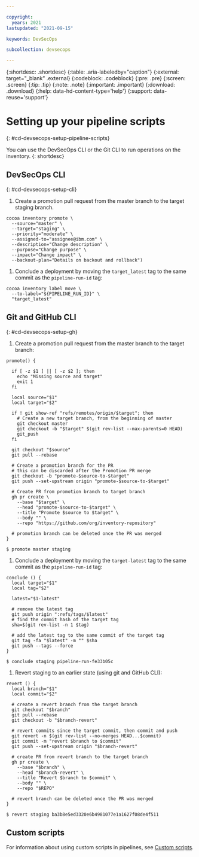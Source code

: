 ```yaml
---

copyright:
  years: 2021
lastupdated: "2021-09-15"

keywords: DevSecOps

subcollection: devsecops

---
```


{:shortdesc: .shortdesc}
{:table: .aria-labeledby="caption"}
{:external: target="_blank" .external}
{:codeblock: .codeblock}
{:pre: .pre}
{:screen: .screen}
{:tip: .tip}
{:note: .note}
{:important: .important}
{:download: .download}
{:help: data-hd-content-type='help'}
{:support: data-reuse='support'}

# Setting up your pipeline scripts
{: #cd-devsecops-setup-pipeline-scripts}

You can use the DevSecOps CLI or the Git CLI to run operations on the inventory.
{: shortdesc}

## DevSecOps CLI
{: #cd-devsecops-setup-cli}

1. Create a promotion pull request from the master branch to the target staging branch.

```
cocoa inventory promote \
  --source="master" \
  --target="staging" \
  --priority="moderate" \
  --assigned-to="assignee@ibm.com" \
  --description="Change description" \
  --purpose="Change purpose" \
  --impact="Change impact" \
  --backout-plan="Details on backout and rollback")
  ```

1. Conclude a deployment by moving the `target_latest` tag to the same commit as the `pipeline-run-id` tag:

```
cocoa inventory label move \
  --to-label="${PIPELINE_RUN_ID}" \
  "target_latest"
```

## Git and GitHub CLI
{: #cd-devsecops-setup-gh}

1. Create a promotion pull request from the master branch to the target branch:

```
promote() {

  if [ -z $1 ] || [ -z $2 ]; then
    echo "Missing source and target"
    exit 1
  fi

  local source="$1"
  local target="$2"

  if ! git show-ref "refs/remotes/origin/$target"; then
    # Create a new target branch, from the beginning of master
    git checkout master
    git checkout -b "$target" $(git rev-list --max-parents=0 HEAD)
    git_push
  fi

  git checkout "$source"
  git pull --rebase

  # Create a promotion branch for the PR
  # this can be discarded after the Promotion PR merge
  git checkout -b "promote-$source-to-$target"
  git push --set-upstream origin "promote-$source-to-$target"

  # Create PR from promotion branch to target branch
  gh pr create \
    --base "$target" \
    --head "promote-$source-to-$target" \
    --title "Promote $source to $target" \
    --body "" \
    --repo "https://github.com/org/inventory-repository"

  # promotion branch can be deleted once the PR was merged
}

$ promote master staging
```

1. Conclude a deployment by moving the `target-latest` tag to the same commit as the `pipeline-run-id` tag:

```
conclude () {
  local target="$1"
  local tag="$2"

  latest="$1-latest"

  # remove the latest tag
  git push origin ":refs/tags/$latest"
  # find the commit hash of the target tag
  sha=$(git rev-list -n 1 $tag)
  
  # add the latest tag to the same commit of the target tag
  git tag -fa "$latest" -m "" $sha
  git push --tags --force
}

$ conclude staging pipeline-run-fe33b05c
```

1. Revert staging to an earlier state (using git and GitHub CLI):

```
revert () {
  local branch="$1"
  local commit="$2"
  
  # create a revert branch from the target branch
  git checkout "$branch"
  git pull --rebase
  git checkout -b "$branch-revert"

  # revert commits since the target commit, then commit and push
  git revert -n $(git rev-list --no-merges HEAD...$commit)
  git commit -m "revert $branch to $commit"
  git push --set-upstream origin "$branch-revert"

  # create PR from revert branch to the target branch
  gh pr create \
    --base "$branch" \
    --head "$branch-revert" \
    --title "Revert $branch to $commit" \
    --body "" \
    --repo "$REPO"

  # revert branch can be deleted once the PR was merged
}

$ revert staging ba3b8e5ed3320e6b4981077e1a1627f08de4f511
```

## Custom scripts

For information about using custom scripts in pipelines, see [Custom scripts](/docs/devsecops?topic=devsecops-custom-scripts).

